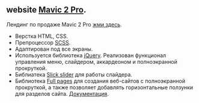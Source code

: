 ## website [Mavic 2 Pro](https://website-mavic-2-pro.vercel.app).

Лендинг по продаже Mavic 2 Pro [жми здесь](https://website-mavic-2-pro.vercel.app).

- Верстка HTML, CSS.
- Препроцессор [SCSS](https://sass-scss.ru/).
- Адаптирован под все экраны.
- Используется библиотека [jQuery](https://github.com/jquery/jquery). Реализован функционал управления меню, слайдером, аккардеоном и полноэкранной прокруткой.
- Библиатека [Slick slider](https://kenwheeler.github.io/slick/) для работы слайдера.
- Библиотека [Full pages](https://alvarotrigo.com/fullPage/ru/) для создания веб-сайтов с полноэкранной прокруткой, а также позволяет добавлять горизонтальные ползунки для разделов сайта. [Документация](https://github.com/alvarotrigo/fullPage.js/tree/master/lang/russian#fullpagejs).
